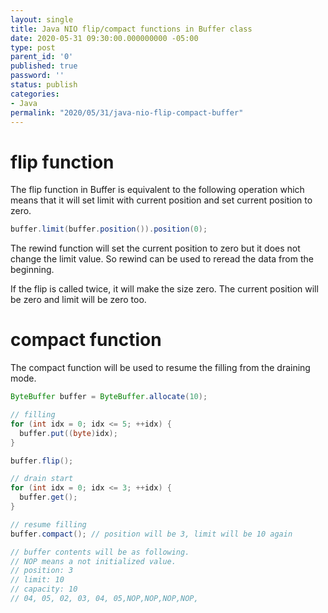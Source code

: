 ```yaml
---
layout: single
title: Java NIO flip/compact functions in Buffer class
date: 2020-05-31 09:30:00.000000000 -05:00
type: post
parent_id: '0'
published: true
password: ''
status: publish
categories:
- Java
permalink: "2020/05/31/java-nio-flip-compact-buffer"
---
```


# flip function
The flip function in Buffer is equivalent to the following operation which means that it will set limit with current position and set current position to zero.

```java
buffer.limit(buffer.position()).position(0);
```

The rewind function will set the current position to zero but it does not change the limit value.
So rewind can be used to reread the data from the beginning.

If the flip is called twice, it will make the size zero. The current position will be zero and limit will be zero too.

# compact function

The compact function will be used to resume the filling from the draining mode.

```java
ByteBuffer buffer = ByteBuffer.allocate(10);

// filling
for (int idx = 0; idx <= 5; ++idx) {
  buffer.put((byte)idx);
}

buffer.flip();

// drain start
for (int idx = 0; idx <= 3; ++idx) {
  buffer.get();
}

// resume filling
buffer.compact(); // position will be 3, limit will be 10 again

// buffer contents will be as following.
// NOP means a not initialized value.
// position: 3
// limit: 10
// capacity: 10
// 04, 05, 02, 03, 04, 05,NOP,NOP,NOP,NOP,
```
